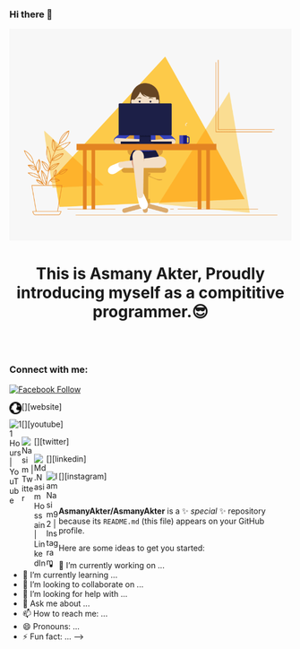 ### Hi there 👋


<p align = "center">
<img src="intro.gif" alt="Programmer">
</p>

<h1 align="center">This is Asmany Akter, Proudly introducing myself as a compititive programmer.😎 </h1>
<br>
<br>

### Connect with me:
[![Facebook Follow](https://img.shields.io/badge/%20-Follow-black?color=14171A&labelColor=1976d2&logo=facebook&logoColor=ffffff)](https://www.facebook.com/92.nasim/)

[<img align="left" alt="11 Hours" width="22px" src="https://raw.githubusercontent.com/iconic/open-iconic/master/svg/globe.svg" />][website]

[<img align="left" alt="11 Hours | YouTube" width="22px" src="https://cdn.jsdelivr.net/npm/simple-icons@v3/icons/youtube.svg" />][youtube]

[<img align="left" alt="Nasim | Twitter" width="22px" src="https://cdn.jsdelivr.net/npm/simple-icons@v3/icons/twitter.svg" />][twitter]

[<img align="left" alt="Md.Nasim Hossain | LinkedIn" width="22px" src="https://cdn.jsdelivr.net/npm/simple-icons@v3/icons/linkedin.svg" />][linkedin]

[<img align="left" alt="IamNasim92 | Instagram" width="22px" src="https://cdn.jsdelivr.net/npm/simple-icons@v3/icons/instagram.svg" />][instagram]

<br />

**AsmanyAkter/AsmanyAkter** is a ✨ _special_ ✨ repository because its `README.md` (this file) appears on your GitHub profile.

Here are some ideas to get you started:

- 🔭 I’m currently working on ...
- 🌱 I’m currently learning ...
- 👯 I’m looking to collaborate on ...
- 🤔 I’m looking for help with ...
- 💬 Ask me about ...
- 📫 How to reach me: ...
- 😄 Pronouns: ...
- ⚡ Fun fact: ...
-->
